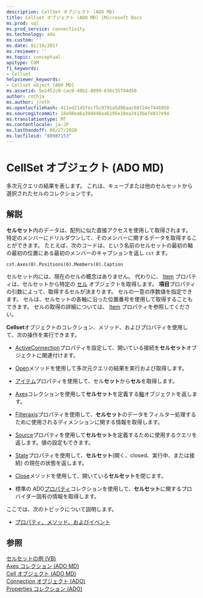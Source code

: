 ```yaml
---
description: CellSet オブジェクト (ADO MD)
title: Cellset オブジェクト (ADO MD) |Microsoft Docs
ms.prod: sql
ms.prod_service: connectivity
ms.technology: ado
ms.custom: ''
ms.date: 01/19/2017
ms.reviewer: ''
ms.topic: conceptual
apitype: COM
f1_keywords:
- Cellset
helpviewer_keywords:
- Cellset object [ADO MD]
ms.assetid: 5e2452c0-cac0-49b2-8099-836c35794d50
author: rothja
ms.author: jroth
ms.openlocfilehash: 411ed21d5fecf5c9791a5d96aac60724e7446958
ms.sourcegitcommit: 18a98ea6a30d448aa6195e10ea2413be7e837e94
ms.translationtype: MT
ms.contentlocale: ja-JP
ms.lasthandoff: 08/27/2020
ms.locfileid: "88987153"
---
```

# <a name="cellset-object-ado-md"></a>CellSet オブジェクト (ADO MD)
多次元クエリの結果を表します。 これは、キューブまたは他のセルセットから選択されたセルのコレクションです。  
  
## <a name="remarks"></a>解説  
 **セルセット**内のデータは、配列に似た直接アクセスを使用して取得されます。 特定のメンバーにドリルダウンして、そのメンバーに関するデータを取得することができます。 たとえば、次のコードは、という名前のセルセットの最初の軸の最初の位置にある最初のメンバーのキャプションを返し `cst` ます。  
  
```  
cst.Axes(0).Positions(0).Members(0).Caption  
```  
  
 セルセット内には、現在のセルの概念はありません。 代わりに、 [Item](./item-property-ado-md-cellset.md) プロパティは、セルセットから特定の [セル](./cell-object-ado-md.md) オブジェクトを取得します。 **項目**プロパティの引数によって、取得するセルが決まります。 セルの一意の序数値を指定できます。 セルは、セルセットの各軸に沿った位置番号を使用して取得することもできます。 セルの取得の詳細については、 [Item](./item-property-ado-md-cellset.md) プロパティを参照してください。  
  
 **Cellset**オブジェクトのコレクション、メソッド、およびプロパティを使用して、次の操作を実行できます。  
  
-   [ActiveConnection](./activeconnection-property-ado-md.md)プロパティを設定して、開いている接続を**セルセット**オブジェクトに関連付けます。  
  
-   [Open](./open-method-ado-md.md)メソッドを使用して多次元クエリの結果を実行および取得します。  
  
-   [アイテム](./item-property-ado-md-cellset.md)プロパティを使用して、セル**セット**から**セル**を取得します。  
  
-   [Axes](./axes-collection-ado-md.md)コレクションを使用して**セルセット**を定義する[軸](./axis-object-ado-md.md)オブジェクトを返します。  
  
-   [Filteraxis](./filteraxis-property-ado-md.md)プロパティを使用して、**セルセット**のデータをフィルター処理するために使用されるディメンションに関する情報を取得します。  
  
-   [Source](./source-property-ado-md.md)プロパティを使用して**セルセット**を定義するために使用するクエリを返します。値の設定もできます。  
  
-   [State](./state-property-ado-md.md)プロパティを使用して、**セルセット**(開く、closed、実行中、または接続) の現在の状態を返します。  
  
-   [Close](./close-method-ado-md.md)メソッドを使用して、開いている**セルセット**を閉じます。  
  
-   標準の ADO[プロパティ](../ado-api/properties-collection-ado.md)コレクションを使用して、**セルセット**に関するプロバイダー固有の情報を取得します。  
  
 ここでは、次のトピックについて説明します。  
  
-   [プロパティ、メソッド、およびイベント](./cellset-object-properties-methods-and-events.md)  
  
## <a name="see-also"></a>参照  
 [セルセットの例 (VB)](./cellset-example-vb.md)   
 [Axes コレクション (ADO MD)](./axes-collection-ado-md.md)   
 [Cell オブジェクト (ADO MD)](./cell-object-ado-md.md)   
 [Connection オブジェクト (ADO)](../ado-api/connection-object-ado.md)   
 [Properties コレクション (ADO)](../ado-api/properties-collection-ado.md)